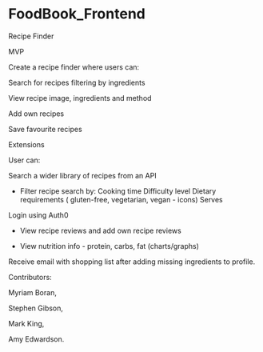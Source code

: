 # FoodBook_Frontend

Recipe Finder

MVP

Create a recipe finder where users can:


Search for recipes filtering by ingredients

 View recipe image, ingredients and method

Add own recipes

Save favourite recipes


Extensions

User can:

Search a wider library of recipes from an API

- Filter recipe search by: 
Cooking time
Difficulty level
Dietary requirements ( gluten-free, vegetarian, vegan - icons)
Serves

Login using Auth0

-  View recipe reviews and add own recipe reviews

- View nutrition info - protein, carbs, fat (charts/graphs)

Receive email with shopping list after adding missing ingredients to profile. 


Contributors:

Myriam Boran,

Stephen Gibson,

Mark King,

Amy Edwardson.

